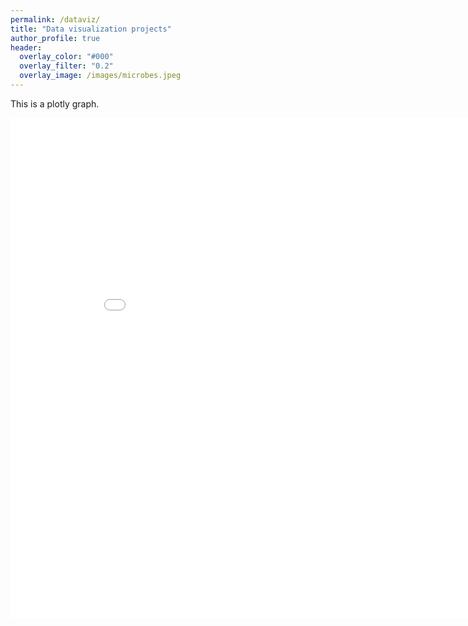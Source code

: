 ```yaml
---
permalink: /dataviz/
title: "Data visualization projects"
author_profile: true
header:
  overlay_color: "#000"
  overlay_filter: "0.2"
  overlay_image: /images/microbes.jpeg
---
```

This is a plotly graph.

<iframe width="900" height="800" frameborder="0" scrolling="no" src="//plotly.com/~RuthSchmidt/5.embed"></iframe>
